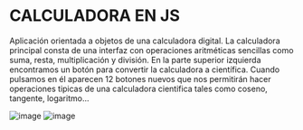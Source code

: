 # CALCULADORA EN JS

Aplicación orientada a objetos de una calculadora digital. La calculadora principal consta de una interfaz con operaciones aritméticas sencillas como suma, resta, multiplicación y división. En la parte superior izquierda encontramos un botón para convertir la calculadora a científica. Cuando pulsamos en él aparecen 12 botones nuevos que nos permitirán hacer operaciones tipicas de una calculadora cientifica tales como coseno, tangente, logaritmo...

![image](https://user-images.githubusercontent.com/73443795/151038585-d30c1d10-215e-4653-adb3-cb3db1392d70.png)
![image](https://user-images.githubusercontent.com/73443795/151037715-5bfa1aaf-c33e-44b4-80ea-a231397a24c8.png)

